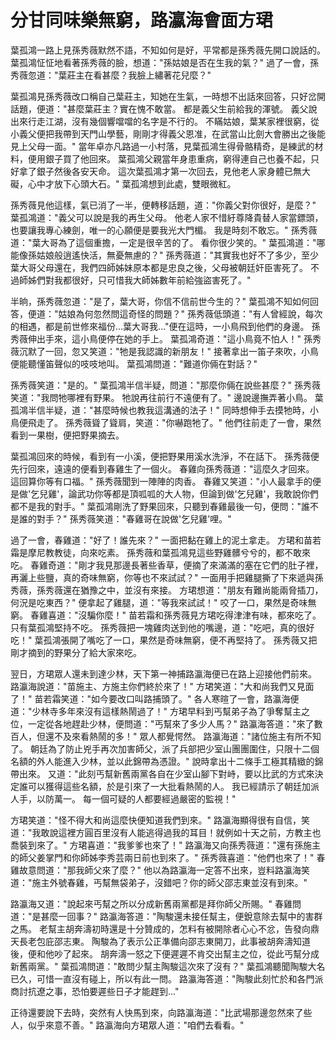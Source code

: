 # 分甘同味樂無窮，路瀛海會面方珺

葉孤鴻一路上見孫秀薇默然不語，不知如何是好，平常都是孫秀薇先開口說話的。 葉孤鴻怔怔地看著孫秀薇的臉，想道："孫姑娘是否在生我的氣？" 過了一會，孫秀薇忽道："葉莊主在看甚麼？我臉上繡著花兒麼？"

葉孤鴻見孫秀薇改口稱自己葉莊主，知她在生氣，一時想不出話來回答，只好岔開話題，便道："甚麼葉莊主？實在愧不敢當。 都是義父生前給我的渾號。 義父說出來行走江湖，沒有幾個響噹噹的名字是不行的。 不瞞姑娘，葉某家裡很窮，從小義父便把我帶到天門山學藝，剛剛才得義父恩准，在武當山比劍大會勝出之後能見上父母一面。" 當年卓亦凡路過一小村落，見葉孤鴻生得骨骼精奇，是練武的材料，便用銀子買了他回來。 葉孤鴻父親當年身患重病，窮得連自己也養不起，只好拿了銀子然後各安天命。 這次葉孤鴻才第一次回去，見他老人家身體已無大礙，心中才放下心頭大石。" 葉孤鴻想到此處，雙眼微紅。

孫秀薇見他這樣，氣已消了一半，便轉移話題，道："你義父對你很好，是麼？" 葉孤鴻道："義父可以說是我的再生父母。 他老人家不惜紆尊降貴替人家當鏢頭，也要讓我專心練劍，唯一的心願便是要我光大門楣。 我是時刻不敢忘。" 孫秀薇道："葉大哥為了這個重擔，一定是很辛苦的了。 看你很少笑的。" 葉孤鴻道："哪能像孫姑娘般逍遙快活，無憂無慮的？" 孫秀薇道："其實我也好不了多少，至少葉大哥父母還在，我們四師姊妹原本都是忠良之後，父母被朝廷奸臣害死了。 不過師姊們對我都很好，只可惜我大師姊數年前給強盜害死了。"

半晌，孫秀薇忽道："是了，葉大哥，你信不信前世今生的？" 葉孤鴻不知如何回答，便道："姑娘為何忽然問這奇怪的問題？" 孫秀薇低頭道："有人曾經說，每次的相遇，都是前世修來福份...葉大哥我..."便在這時，一小鳥飛到他們的身邊。 孫秀薇伸出手來，這小鳥便停在她的手上。 葉孤鴻奇道："這小鳥竟不怕人！" 孫秀薇沉默了一回，忽又笑道："牠是我認識的新朋友！" 接著拿出一笛子來吹，小鳥便能聽懂笛聲似的吱吱地叫。 葉孤鴻問道："難道你倆在對話？"

孫秀薇笑道："是的。" 葉孤鴻半信半疑，問道："那麼你倆在說些甚麼？" 孫秀薇笑道："我問牠哪裡有野果。 牠說再往前行不遠便有了。" 邊說邊撫弄著小鳥。 葉孤鴻半信半疑，道："甚麼時候也教我這溝通的法子！" 同時想伸手去摸牠時，小鳥便飛走了。 孫秀薇聳了聳肩，笑道："你嚇跑牠了。" 他們往前走了一會，果然看到一果樹，便把野果摘去。

葉孤鴻回來的時候，看到有一小溪，便把野果用溪水洗淨，不在話下。 孫秀薇便先行回來，遠遠的便看到春雞生了一個火。 春雞向孫秀薇道："這麼久才回來。 這回算你等有口福。" 孫秀薇聞到一陣陣的肉香。 春雞又笑道："小人最拿手的便是做'乞兒雞'，論武功你等都是頂呱呱的大人物，但論到做'乞兒雞'，我敢說你們都不是我的對手。" 葉孤鴻剛洗了野果回來，只聽到春雞最後一句，便問："誰不是誰的對手？" 孫秀薇笑道："春雞哥在說做'乞兒雞'哩。"

過了一會，春雞道："好了！誰先來？" 一面把黏在雞上的泥土拿走。 方珺和苗若霜是摩尼教教徒，向來吃素。 孫秀薇和葉孤鴻見這些野雞髒兮兮的，都不敢來吃。 春雞奇道："剛才我見那邊長著些香草，便摘了來滿滿的塞在它們的肚子裡，再灑上些鹽，真的奇味無窮，你等也不來試試？" 一面用手把雞腿撕了下來遞與孫秀薇，孫秀薇還在猶豫之中，並沒有來接。 方珺想道："朋友有難尚能兩脅插刀，何況是吃東西？" 便拿起了雞腿，道："等我來試試！" 咬了一口，果然是奇味無窮。 春雞喜道："沒騙你麼！" 苗若霜和孫秀薇見方珺吃得津津有味，都來吃了。 只有葉孤鴻堅持不吃。 孫秀薇把一塊雞肉送到他的嘴邊，道："吃吧，真的很好吃！" 葉孤鴻張開了嘴吃了一口，果然是奇味無窮，便不再堅持了。 孫秀薇又把剛才摘到的野果分了給大家來吃。

翌日，方珺眾人還未到達少林，天下第一神捕路瀛海便已在路上迎接他們前來。 路瀛海說道："苗施主、方施主你們終於來了！" 方珺笑道："大和尚我們又見面了！" 苗若霜笑道："如今要改口叫路捕頭了。" 各人寒暄了一會，路瀛海便道："少林寺多年來沒有這樣熱鬧過了！" 方珺早料到丐幫弟子為了爭奪幫主之位，一定從各地趕赴少林，便問道："丐幫來了多少人馬？" 路瀛海答道："來了數百人，但還不及來看熱鬧的多！" 眾人都覺愕然。 路瀛海道："諸位施主有所不知了。 朝廷為了防止兇手再次加害師父，派了兵部把少室山團團圍住，只限十二個名額的外人能進入少林，並以此錦帶為憑證。" 說時拿出十二條手工極其精緻的錦帶出來。 又道："此刻丐幫新舊兩黨各自在少室山腳下對峙，要以比武的方式來決定誰可以獲得這些名額，於是引來了一大批看熱鬧的人。 我已經請示了朝廷加派人手，以防萬一。 每一個可疑的人都要經過嚴密的監視！"

方珺笑道："怪不得大和尚這麼快便知道我們到來。" 路瀛海顯得很有自信，笑道："我敢說這裡方圓百里沒有人能逃得過我的耳目！就例如十天之前，方教主也喬裝到來了。" 方珺喜道："我爹爹也來了！" 路瀛海又向孫秀薇道："還有孫施主的師父姜掌門和你師姊李秀芸兩日前也到來了。" 孫秀薇喜道："他們也來了！" 春雞故意問道："那我師父來了麼？" 他以為路瀛海一定答不出來，豈料路瀛海笑道："施主外號春雞，丐幫無袋弟子，沒錯吧？你的師父邵志東並沒有到來。"

路瀛海又道："說起來丐幫之所以分成新舊兩黨都是拜你師父所賜。" 春雞問道："是甚麼一回事？" 路瀛海答道："陶駿還未接任幫主，便銳意除去幫中的害群之馬。 老幫主胡奔濤初時還是十分贊成的，怎料有被開除者心心不忿，告發向鼎天長老包庇邵志東。 陶駿為了表示公正準備向邵志東開刀，此事被胡奔濤知道後，便和他吵了起來。 胡奔濤一怒之下便遲遲不肯交出幫主之位，從此丐幫分成新舊兩黨。" 葉孤鴻問道："敢問少幫主陶駿這次來了沒有？" 葉孤鴻聽聞陶駿大名已久，可惜一直沒有碰上，所以有此一問。 路瀛海答道："陶駿此刻忙於和各門派商討抗遼之事，恐怕要遲些日子才能趕到..."

正待還要說下去時，突然有人快馬到來，向路瀛海道："比武場那邊忽然來了些人，似乎來意不善。" 路瀛海向方珺眾人道："咱們去看看。"
